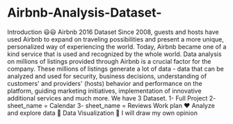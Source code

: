# Airbnb-Analysis-Dataset-
Introduction 😃😃 Airbnb 2016 Dataset Since 2008, guests and hosts have used Airbnb to expand on traveling possibilities and present a more unique, personalized way of experiencing the world. Today, Airbnb became one of a kind service that is used and recognized by the whole world. Data analysis on millions of listings provided through Airbnb is a crucial factor for the company. These millions of listings generate a lot of data - data that can be analyzed and used for security, business decisions, understanding of customers' and providers' (hosts) behavior and performance on the platform, guiding marketing initiatives, implementation of innovative additional services and much more.  We have 3 Dataset. 1- Full Project 2- sheet_name = Calendar 3- sheet_name = Reviews Work plan ❤️ Analyze and explore data 🤝 Data Visualization 🤝 I will draw my own opinion
